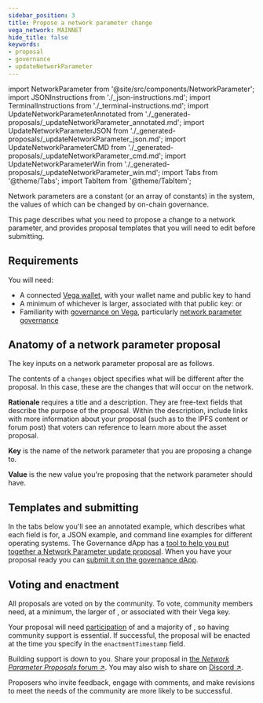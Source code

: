 ```yaml
---
sidebar_position: 3
title: Propose a network parameter change
vega_network: MAINNET
hide_title: false
keywords:
- proposal
- governance
- updateNetworkParameter
---
```

import NetworkParameter from '@site/src/components/NetworkParameter';
import JSONInstructions from './_json-instructions.md';
import TerminalInstructions from './_terminal-instructions.md';
import UpdateNetworkParameterAnnotated from './_generated-proposals/_updateNetworkParameter_annotated.md';
import UpdateNetworkParameterJSON from './_generated-proposals/_updateNetworkParameter_json.md';
import UpdateNetworkParameterCMD from './_generated-proposals/_updateNetworkParameter_cmd.md';
import UpdateNetworkParameterWin from './_generated-proposals/_updateNetworkParameter_win.md';
import Tabs from '@theme/Tabs';
import TabItem from '@theme/TabItem';

Network parameters are a constant (or an array of constants) in the system, the values of which can be changed by on-chain governance.

This page describes what you need to propose a change to a network parameter, and provides proposal templates that you will need to edit before submitting.

## Requirements

You will need:
* A connected [Vega wallet](../../tools/vega-wallet/index.md), with your wallet name and public key to hand
* A minimum of whichever is larger, associated with that public key: <NetworkParameter frontMatter={frontMatter} param="governance.proposal.updateNetParam.minProposerBalance" formatter="governanceToken" hideName={true} suffix="tokens"/> or <NetworkParameter frontMatter={frontMatter} param="spam.protection.proposal.min.tokens" formatter="governanceToken" hideName={true} suffix="tokens"/>
* Familiarity with [governance on Vega](../../concepts/governance.md), particularly [network parameter governance](../../concepts/governance.md#network-parameter-governance)

## Anatomy of a network parameter proposal
The key inputs on a network parameter proposal are as follows.

The contents of a `changes` object specifies what will be different after the proposal. In this case, these are the changes that will occur on the network.

**Rationale** requires a title and a description. They are free-text fields that describe the purpose of the proposal. Within the description, include links with more information about your proposal (such as to the IPFS content or forum post) that voters can reference to learn more about the asset proposal.

**Key** is the name of the network parameter that you are proposing a change to.

**Value** is the new value you're proposing that the network parameter should have.

## Templates and submitting
In the tabs below you'll see an annotated example, which describes what each field is for, a JSON example, and command line examples for different operating systems. The Governance dApp has a [tool to help you put together a Network Parameter update proposal](https://governance.fairground.wtf/proposals/propose/network-parameter). When you have your proposal ready you can [submit it on the governance dApp](https://governance.vega.xyz/proposals/propose/raw). 

<Tabs groupId="updateNetworkParameter">
  <TabItem value="annotated" label="Annotated example">
    <UpdateNetworkParameterAnnotated />
  </TabItem>
  <TabItem value="json" label="Governance dApp (JSON)">
		<JSONInstructions />
		<UpdateNetworkParameterJSON />
  </TabItem>
  <TabItem value="cmd" label="Command line (Linux / OSX)">
		<TerminalInstructions />
		<UpdateNetworkParameterCMD />
  </TabItem>
  <TabItem value="win" label="Command line (Windows)">
		<TerminalInstructions />
		<UpdateNetworkParameterWin />
  </TabItem>
</Tabs>

## Voting and enactment
All proposals are voted on by the community. To vote, community members need, at a minimum, the larger of <NetworkParameter frontMatter={frontMatter} param="governance.proposal.updateNetParam.minVoterBalance" suffix="tokens" hideName={true} formatter="governanceToken" />, or <NetworkParameter formatter="governanceToken" frontMatter={frontMatter} param="spam.protection.voting.min.tokens" suffix="tokens" hideName={true} /> associated with their Vega key. 

Your proposal will need [participation](../../concepts/governance.md#how-a-proposals-outcome-is-calculated) of <NetworkParameter frontMatter={frontMatter} param="governance.proposal.updateNetParam.requiredParticipation" formatter="percent" hideName={true} /> and a majority of <NetworkParameter frontMatter={frontMatter} param="governance.proposal.updateNetParam.requiredMajority" formatter="percent" hideName={true} />, so having community support is essential. If successful, the proposal will be enacted at the time you specify in the `enactmentTimestamp` field.

Building support is down to you. Share your proposal in [the _Network Parameter Proposals_ forum ↗](https://community.vega.xyz). You may also wish to share on [Discord ↗](https://vega.xyz/discord).

Proposers who invite feedback, engage with comments, and make revisions to meet the needs of the community are more likely to be successful.
